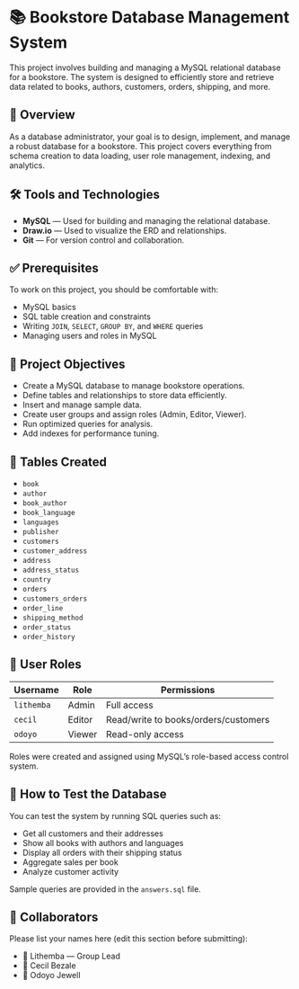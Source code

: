 # 📚 Bookstore Database Management System

This project involves building and managing a MySQL relational database for a bookstore. The system is designed to efficiently store and retrieve data related to books, authors, customers, orders, shipping, and more.

## 📌 Overview

As a database administrator, your goal is to design, implement, and manage a robust database for a bookstore. This project covers everything from schema creation to data loading, user role management, indexing, and analytics.

## 🛠️ Tools and Technologies

- **MySQL** — Used for building and managing the relational database.
- **Draw.io** — Used to visualize the ERD and relationships.
- **Git** — For version control and collaboration.

## ✅ Prerequisites

To work on this project, you should be comfortable with:

- MySQL basics
- SQL table creation and constraints
- Writing `JOIN`, `SELECT`, `GROUP BY`, and `WHERE` queries
- Managing users and roles in MySQL

## 🎯 Project Objectives

- Create a MySQL database to manage bookstore operations.
- Define tables and relationships to store data efficiently.
- Insert and manage sample data.
- Create user groups and assign roles (Admin, Editor, Viewer).
- Run optimized queries for analysis.
- Add indexes for performance tuning.

## 🧱 Tables Created

- `book`
- `author`
- `book_author`
- `book_language`
- `languages`
- `publisher`
- `customers`
- `customer_address`
- `address`
- `address_status`
- `country`
- `orders`
- `customers_orders`
- `order_line`
- `shipping_method`
- `order_status`
- `order_history`

## 🔐 User Roles

| Username   | Role        | Permissions                     |
|------------|-------------|----------------------------------|
| `lithemba` | Admin       | Full access                     |
| `cecil`    | Editor      | Read/write to books/orders/customers |
| `odoyo`    | Viewer      | Read-only access                |

Roles were created and assigned using MySQL’s role-based access control system.

## 🧪 How to Test the Database

You can test the system by running SQL queries such as:

- Get all customers and their addresses
- Show all books with authors and languages
- Display all orders with their shipping status
- Aggregate sales per book
- Analyze customer activity

Sample queries are provided in the `answers.sql` file.



## 👥 Collaborators

Please list your names here (edit this section before submitting):

- 👤 Lithemba — Group Lead
- 👤 Cecil Bezale
- 👤 Odoyo Jewell
